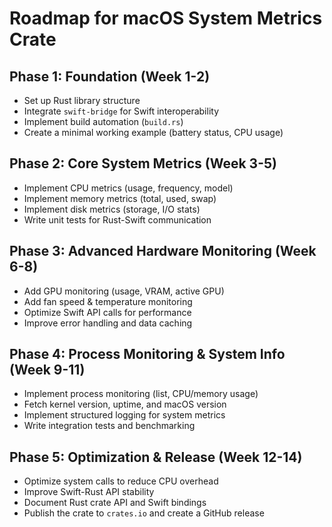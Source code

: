 # Roadmap for macOS System Metrics Crate

## **Phase 1: Foundation (Week 1-2)**

- Set up Rust library structure
- Integrate `swift-bridge` for Swift interoperability
- Implement build automation (`build.rs`)
- Create a minimal working example (battery status, CPU usage)

## **Phase 2: Core System Metrics (Week 3-5)**

- Implement CPU metrics (usage, frequency, model)
- Implement memory metrics (total, used, swap)
- Implement disk metrics (storage, I/O stats)
- Write unit tests for Rust-Swift communication

## **Phase 3: Advanced Hardware Monitoring (Week 6-8)**

- Add GPU monitoring (usage, VRAM, active GPU)
- Add fan speed & temperature monitoring
- Optimize Swift API calls for performance
- Improve error handling and data caching

## **Phase 4: Process Monitoring & System Info (Week 9-11)**

- Implement process monitoring (list, CPU/memory usage)
- Fetch kernel version, uptime, and macOS version
- Implement structured logging for system metrics
- Write integration tests and benchmarking

## **Phase 5: Optimization & Release (Week 12-14)**

- Optimize system calls to reduce CPU overhead
- Improve Swift-Rust API stability
- Document Rust crate API and Swift bindings
- Publish the crate to `crates.io` and create a GitHub release
